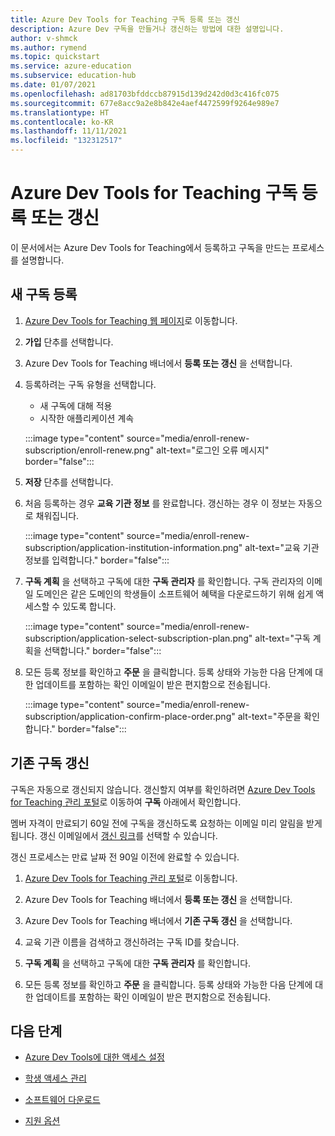 ```yaml
---
title: Azure Dev Tools for Teaching 구독 등록 또는 갱신
description: Azure Dev 구독을 만들거나 갱신하는 방법에 대한 설명입니다.
author: v-shmck
ms.author: rymend
ms.topic: quickstart
ms.service: azure-education
ms.subservice: education-hub
ms.date: 01/07/2021
ms.openlocfilehash: ad81703bfddccb87915d139d242d0d3c416fc075
ms.sourcegitcommit: 677e8acc9a2e8b842e4aef4472599f9264e989e7
ms.translationtype: HT
ms.contentlocale: ko-KR
ms.lasthandoff: 11/11/2021
ms.locfileid: "132312517"
---
```

# <a name="enroll-or-renew-an-azure-dev-tools-for-teaching-subscription"></a>Azure Dev Tools for Teaching 구독 등록 또는 갱신

이 문서에서는 Azure Dev Tools for Teaching에서 등록하고 구독을 만드는 프로세스를 설명합니다.

## <a name="enroll-a-new-subscription"></a>새 구독 등록

1. [Azure Dev Tools for Teaching 웹 페이지](https://azure.microsoft.com/education/institutions/)로 이동합니다.
1. **가입** 단추를 선택합니다. 
1. Azure Dev Tools for Teaching 배너에서 **등록 또는 갱신** 을 선택합니다.
1. 등록하려는 구독 유형을 선택합니다.
    - 새 구독에 대해 적용
    - 시작한 애플리케이션 계속
 
    :::image type="content" source="media/enroll-renew-subscription/enroll-renew.png" alt-text="로그인 오류 메시지" border="false":::

1. **저장** 단추를 선택합니다.

1. 처음 등록하는 경우 **교육 기관 정보** 를 완료합니다. 갱신하는 경우 이 정보는 자동으로 채워집니다.

    :::image type="content" source="media/enroll-renew-subscription/application-institution-information.png" alt-text="교육 기관 정보를 입력합니다." border="false":::

1. **구독 계획** 을 선택하고 구독에 대한 **구독 관리자** 를 확인합니다. 구독 관리자의 이메일 도메인은 같은 도메인의 학생들이 소프트웨어 혜택을 다운로드하기 위해 쉽게 액세스할 수 있도록 합니다.

    :::image type="content" source="media/enroll-renew-subscription/application-select-subscription-plan.png" alt-text="구독 계획을 선택합니다." border="false":::
    
1. 모든 등록 정보를 확인하고 **주문** 을 클릭합니다. 등록 상태와 가능한 다음 단계에 대한 업데이트를 포함하는 확인 이메일이 받은 편지함으로 전송됩니다.

    :::image type="content" source="media/enroll-renew-subscription/application-confirm-place-order.png" alt-text="주문을 확인합니다." border="false":::

## <a name="renew-an-existing-subscription"></a>기존 구독 갱신

구독은 자동으로 갱신되지 않습니다. 갱신할지 여부를 확인하려면 [Azure Dev Tools for Teaching 관리 포털](https://portal.azureforeducation.microsoft.com/)로 이동하여 **구독** 아래에서 확인합니다.

멤버 자격이 만료되기 60일 전에 구독을 갱신하도록 요청하는 이메일 미리 알림을 받게 됩니다. 갱신 이메일에서 [갱신 링크](https://portal.azureforeducation.microsoft.com/)를 선택할 수 있습니다.

갱신 프로세스는 만료 날짜 전 90일 이전에 완료할 수 있습니다.

1. [Azure Dev Tools for Teaching 관리 포털](https://portal.azureforeducation.microsoft.com/)로 이동합니다.

1. Azure Dev Tools for Teaching 배너에서 **등록 또는 갱신** 을 선택합니다.

1. Azure Dev Tools for Teaching 배너에서 **기존 구독 갱신** 을 선택합니다.

1. 교육 기관 이름을 검색하고 갱신하려는 구독 ID를 찾습니다.

1. **구독 계획** 을 선택하고 구독에 대한 **구독 관리자** 를 확인합니다.

1. 모든 등록 정보를 확인하고 **주문** 을 클릭합니다. 등록 상태와 가능한 다음 단계에 대한 업데이트를 포함하는 확인 이메일이 받은 편지함으로 전송됩니다.


## <a name="next-steps"></a>다음 단계

- [Azure Dev Tools에 대한 액세스 설정](set-up-access.md)

- [학생 액세스 관리](manage-students.md)

- [소프트웨어 다운로드](download-software.md)

- [지원 옵션](program-support.md)
